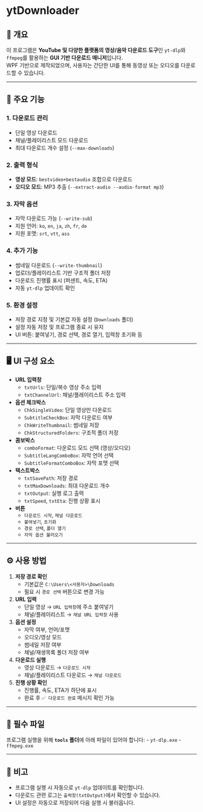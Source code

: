 # ytDownloader

## 📌 개요

이 프로그램은 **YouTube 및 다양한 플랫폼의 영상/음악 다운로드 도구**인
`yt-dlp`와 `ffmpeg`를 활용하는 **GUI 기반 다운로드 매니저**입니다.\
WPF 기반으로 제작되었으며, 사용자는 간단한 UI를 통해 동영상 또는
오디오를 다운로드할 수 있습니다.

------------------------------------------------------------------------

## 🚀 주요 기능

### 1. **다운로드 관리**

-   단일 영상 다운로드
-   채널/플레이리스트 모드 다운로드
-   최대 다운로드 개수 설정 (`--max-downloads`)

### 2. **출력 형식**

-   **영상 모드**: `bestvideo+bestaudio` 조합으로 다운로드
-   **오디오 모드**: MP3 추출 (`--extract-audio --audio-format mp3`)

### 3. **자막 옵션**

-   자막 다운로드 가능 (`--write-sub`)
-   지원 언어: `ko`, `en`, `ja`, `zh`, `fr`, `de`
-   지원 포맷: `srt`, `vtt`, `ass`

### 4. **추가 기능**

-   썸네일 다운로드 (`--write-thumbnail`)
-   업로더/플레이리스트 기반 구조적 폴더 저장
-   다운로드 진행률 표시 (퍼센트, 속도, ETA)
-   자동 `yt-dlp` 업데이트 확인

### 5. **환경 설정**

-   저장 경로 지정 및 기본값 자동 설정 (`Downloads` 폴더)
-   설정 자동 저장 및 프로그램 종료 시 유지
-   UI 버튼: 붙여넣기, 경로 선택, 경로 열기, 입력창 초기화 등

------------------------------------------------------------------------

## 🖥️ UI 구성 요소

-   **URL 입력창**
    -   `txtUrls`: 단일/복수 영상 주소 입력
    -   `txtChannelUrl`: 채널/플레이리스트 주소 입력
-   **옵션 체크박스**
    -   `ChkSingleVideo`: 단일 영상만 다운로드
    -   `SubtitleCheckBox`: 자막 다운로드 여부
    -   `ChkWriteThumbnail`: 썸네일 저장
    -   `ChkStructuredFolders`: 구조적 폴더 저장
-   **콤보박스**
    -   `comboFormat`: 다운로드 모드 선택 (영상/오디오)
    -   `SubtitleLangComboBox`: 자막 언어 선택
    -   `SubtitleFormatComboBox`: 자막 포맷 선택
-   **텍스트박스**
    -   `txtSavePath`: 저장 경로
    -   `txtMaxDownloads`: 최대 다운로드 개수
    -   `txtOutput`: 실행 로그 출력
    -   `txtSpeed`, `txtEta`: 진행 상황 표시
-   **버튼**
    -   `다운로드 시작`, `채널 다운로드`
    -   `붙여넣기`, `초기화`
    -   `경로 선택`, `폴더 열기`
    -   `자막 옵션 불러오기`

------------------------------------------------------------------------

## ⚙️ 사용 방법

1.  **저장 경로 확인**
    -   기본값은 `C:\Users\<사용자>\Downloads`
    -   필요 시 `경로 선택` 버튼으로 변경 가능
2.  **URL 입력**
    -   단일 영상 → `URL 입력창`에 주소 붙여넣기
    -   채널/플레이리스트 → `채널 URL 입력창` 사용
3.  **옵션 설정**
    -   자막 여부, 언어/포맷
    -   오디오/영상 모드
    -   썸네일 저장 여부
    -   채널/재생목록 폴더 저장 여부
4.  **다운로드 실행**
    -   영상 다운로드 → `다운로드 시작`
    -   채널/플레이리스트 다운로드 → `채널 다운로드`
5.  **진행 상황 확인**
    -   진행률, 속도, ETA가 하단에 표시
    -   완료 후 `✅ 다운로드 완료` 메시지 확인 가능

------------------------------------------------------------------------

## 📂 필수 파일

프로그램 실행을 위해 **`tools` 폴더**에 아래 파일이 있어야 합니다: -
`yt-dlp.exe` - `ffmpeg.exe`

------------------------------------------------------------------------

## 📝 비고

-   프로그램 실행 시 자동으로 `yt-dlp` 업데이트를 확인합니다.
-   다운로드 관련 로그는 `출력창(txtOutput)`에서 확인할 수 있습니다.
-   UI 설정은 자동으로 저장되어 다음 실행 시 불러옵니다.
